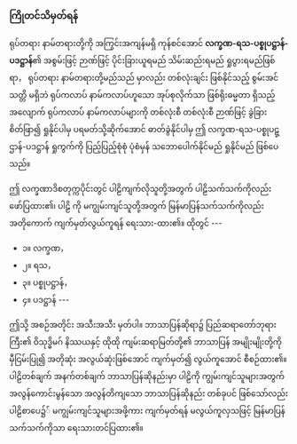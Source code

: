 ### ကြိုတင်သိမှတ်ရန်

ရုပ်တရား နာမ်တရားတို့ကို အကြွင်းအကျန်မရှိ ကုန်စင်အောင် **လက္ခဏ-ရသ-ပစ္စုပဋ္ဌာန်-ပဒဋ္ဌာန်**၏ အစွမ်းဖြင့် ဉာဏ်ဖြင့် ပိုင်းခြားယူရမည် သိမ်းဆည်းရမည် ရှုပွားရမည်ဖြစ်ရာ， ရုပ်တရား နာမ်တရားတို့မည်သည် မှာလည်း တစ်လုံးချင်း ဖြစ်နိုင်သည့် စွမ်းအင်သတ္တိ မရှိဘဲ ရုပ်ကလာပ် နာမ်ကလာပ်ဟူသော အုပ်စုလိုက်သာ ဖြစ်ရိုးဓမ္မတာ ရှိသည့်အလျောက် ရုပ်ကလာပ် နာမ်ကလာပ်များကို တစ်လုံးစီ တစ်လုံးစီ ဉာဏ်ဖြင့် ခွဲခြားစိတ်ဖြာ၍ ရှုနိုင်ပါမှ ပရမတ်သို့ဆိုက်အောင် ဓာတ်ခွဲနိုင်ပါမှ ဤ လက္ခဏ-ရသ-ပစ္စုပဋ္ဌာန်-ပဒဋ္ဌာန် ရှုကွက်ကို ပြည့်ပြည့်စုံစုံ ပုံစံမှန် သဘောပေါက်နိုင်မည် ရှုနိုင်မည် ဖြစ်ပေသည်။

ဤ လက္ခဏာဒိစတုက္ကပိုင်းတွင် ပါဠိကျက်လိုသူတို့အတွက် ပါဠိသက်သက်ကိုလည်း ဖော်ပြထား၏၊ ပါဠိ ကို မကျွမ်းကျင်သူတို့အတွက် မြန်မာပြန်သက်သက်ကိုလည်း အတိုကောက် ကျက်မှတ်လွယ်ကူရန် ရေးသား-ထား၏။ ထိုတွင် ---

- ၁။ လက္ခဏ，
- ၂။ ရသ，
- ၃။ ပစ္စုပဋ္ဌာန်，
- ၄။ ပဒဋ္ဌာန် ---

ဤသို့ အစဉ်အတိုင်း အသီးအသီး မှတ်ပါ။ 
ဘာသာပြန်ဆိုရာ၌ ပြည်ဆရာတော်ဘုရားကြီး၏ ဝိသုဒ္ဓိမဂ် နိဿယနှင့် ထိုထို ကျမ်းဆရာမြတ်တို့၏ ဘာသာပြန် အမျိုးမျိုးတို့ကို မှီငြမ်းပြု၍ အတိုဆုံး အလွယ်ဆုံးဖြစ်အောင် ကျက်မှတ်၍ လွယ်ကူအောင် စီစဉ်ထား၏။ 
ပါဠိတစ်ချက် အနက်တစ်ချက် ဘာသာပြန်ဆိုနည်းမှာ ပါဠိကို ကျွမ်းကျင်သူများအတွက် အလွန်ကောင်းမွန်သော အလွန်တိကျသော ဘာသာပြန်ဆိုနည်း တစ်ခုပင် ဖြစ်သော်လည်း ပါဠိစာပေ၌် မကျွမ်းကျင်သူများအဖို့ကား ကျက်မှတ်ရန် မလွယ်ကူလှသဖြင့် မြန်မာပြန်သက်သက်ကိုသာ ရေးသားတင်ပြထား၏။
